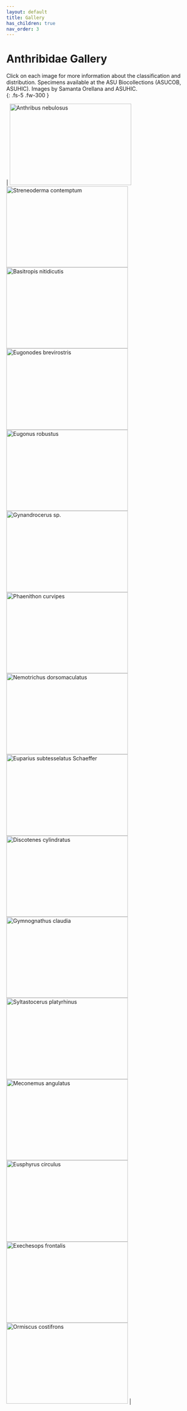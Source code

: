 ```yaml
---
layout: default
title: Gallery
has_children: true
nav_order: 3
---
```



# Anthribidae Gallery

Click on each image for more information about the classification and distribution. Specimens available at the ASU Biocollections (ASUCOB, ASUHIC). Images by Samanta Orellana and ASUHIC.  
{: .fs-5 .fw-300 }

| [<img src="https://serv.biokic.asu.edu/imglib/ecdysis/ASU_ASUCOB/ASUCOB0015/ASUCOB0015351_dorsal_edited_1608612310.jpg" alt="Anthribus nebulosus" width="320" height="213.4">](https://anthribidae.github.io/anthribidae/anthribinae/anthribini/anthribini/#anthribus-geoffroy-1762-306) [<img src="https://storage.idigbio.org/portals/scan/misc/201504/ASUHIC0079276_habitus_lateral__1429125454_web.jpg" alt="Streneoderma contemptum" width="320" height="213.4">](https://anthribidae.github.io/anthribidae/anthribinae/anthribini/anthribini/#streneoderma-blackburn-1900-157) [<img src="https://serv.biokic.asu.edu/imglib/ecdysis/ASU_ASUCOB/ASUCOB0015/ASUCOB0015231_lateral_edited_1609045282.jpg" alt="Basitropis nitidicutis" width="320" height="213.4">](https://anthribidae.github.io/anthribidae/anthribinae/basitropini/basitropini/#basitropis-jekel-1855-90) [<img src="https://serv.biokic.asu.edu/imglib/ecdysis/ASU_ASUCOB/ASUCOB0014/ASUCOB0014290_lateral_edited_1608928771.jpg" alt="Eugonodes brevirostris" width="320" height="213.4">](https://anthribidae.github.io/anthribidae/anthribinae/basitropini/basitropini/#eugonodes-jordan-1904-302) [<img src="https://serv.biokic.asu.edu/imglib/ecdysis/ASU_ASUCOB/ASUCOB0014/ASUCOB0014307_lateral_edited_1613605757.jpg" alt="Eugonus robustus" width="320" height="213.4">](https://anthribidae.github.io/anthribidae/anthribinae/basitropini/basitropini/#eugonus-schoenherr-1833-144) [<img src="https://serv.biokic.asu.edu/imglib/ecdysis/ASU_ASUCOB/ASUCOB0015/ASUCOB0015233_lateral_edited_1613609756.jpg" alt="Gynandrocerus sp." width="320" height="213.4">](https://anthribidae.github.io/anthribidae/anthribinae/basitropini/basitropini/#gynandrocerus-lacordaire-1866-568) [<img src="https://serv.biokic.asu.edu/imglib/ecdysis/ASU_ASUCOB/ASUCOB0014/ASUCOB0014482_lateral_edited_1627430202.jpg" alt="Phaenithon curvipes" width="320" height="213.4">](https://anthribidae.github.io/anthribidae/anthribinae/basitropini/basitropini/#phaenithon-schoenherr-1826-37) [<img src="https://serv.biokic.asu.edu/imglib/ecdysis/ASU_ASUCOB/ASUCOB0015/ASUCOB0015243_lateral_edited_1637888538.jpg" alt="Nemotrichus dorsomaculatus" width="320" height="213.4">](https://anthribidae.github.io/anthribidae/anthribinae/corrhecerini/corrhecerini/#nemotrichus-labram--imhoff-1838-f3) [<img src="https://serv.biokic.asu.edu/imglib/ecdysis/ASU_ASUHIC/ASUHIC0126/ASUHIC0126922_habitus_lateral-_1583285837.jpg" alt="Euparius subtesselatus Schaeffer" width="320" height="213.4">](https://anthribidae.github.io/anthribidae/anthribinae/cratoparini/cratoparini/#euparius-schoenherr-1823-1135) [<img src="https://serv.biokic.asu.edu/imglib/ecdysis/ASU_ASUCOB/ASUCOB0014/ASUCOB0014210_lateral_edited_1629252381.jpg" alt="Discotenes cylindratus" width="320" height="213.4">](https://anthribidae.github.io/anthribidae/anthribinae/discotenini/discotenini/#discotenes-labram--imhoff-1841-f8) [<img src="https://serv.biokic.asu.edu/imglib/ecdysis/ASU_ASUCOB/ASUCOB0014/ASUCOB0014228_lateral_edited_1624913001.jpg" alt="Gymnognathus claudia" width="320" height="213.4">](https://anthribidae.github.io/anthribidae/anthribinae/gymnognathini/gymnognathini/#gymnognathus-schoenherr-1926-37) [<img src="https://serv.biokic.asu.edu/imglib/storage/portals/scan/misc/201504/ASUHIC0079299_habitus_lateral__1429125699_web.jpg" alt="Syltastocerus platyrhinus" width="320" height="213.4">](https://anthribidae.github.io/anthribidae/anthribinae/gymnognathini/gymnognathini/#sylstastocerus-labram--imhoff-1840-f6) [<img src="https://serv.biokic.asu.edu/imglib/ecdysis/ASU_ASUHIC/ASUHIC0126/ASUHIC0126601_lateral-edited_1581370911.jpg" alt="Meconemus angulatus" width="320" height="213.4">](https://serv.biokic.asu.edu/ecdysis/collections/individual/index.php?occid=555936) [<img src="https://serv.biokic.asu.edu/imglib/ecdysis/ASU_ASUCOB/ASUCOB0023/ASUCOB0023412_lateral_edited_1637883645.jpg" alt="Eusphyrus circulus" width="320" height="213.4">](https://anthribidae.github.io/anthribidae/anthribinae/zygaenodini/zygaenodini/#eusphyrus-leconte-1876-399) [<img src="https://serv.biokic.asu.edu/imglib/ecdysis/ASU_ASUCOB/ASUCOB0015/ASUCOB0015492_lateral_edited_1618025242.jpg" alt="Exechesops frontalis" width="320" height="213.4">](https://anthribidae.github.io/anthribidae/anthribinae/zygaenodini/zygaenodini/#exechesops-schoenherr-1847-4) [<img src="https://serv.biokic.asu.edu/imglib/storage/portals/scan/misc/201505/ASUHIC0079305_habitus_lateral__1432931322_web.jpg" alt="Ormiscus costifrons" width="320" height="213.4">](https://anthribidae.github.io/anthribidae/anthribinae/zygaenodini/zygaenodini/#ormiscus-waterhouse-184537)
| 

